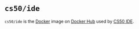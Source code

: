# `cs50/ide`

`cs50/ide` is the [Docker](../../docker) image on [Docker Hub](https://hub.docker.com/r/cs50/ide/) used by [CS50 IDE](../ide/index).
